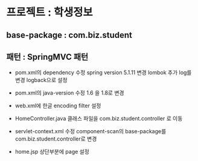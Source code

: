 # 프로젝트 : 학생정보

## base-package : com.biz.student
## 패턴 : SpringMVC 패턴

* pom.xml의 dependency 수정
spring version 5.1.11 변경
lombok 추가
log를 변경 logback으로 설정

* pom.xml의 java-version 수정
1.6 을 1.8로 변경

* web.xml에 한글 encoding filter 설정

* HomeController.java 클래스 파일을 com.biz.student.controller 로 이동

* servlet-context.xml 수정
component-scan의 base-package를 com.biz.student.controller로 변경

* home.jsp 상단부분에 page 설정